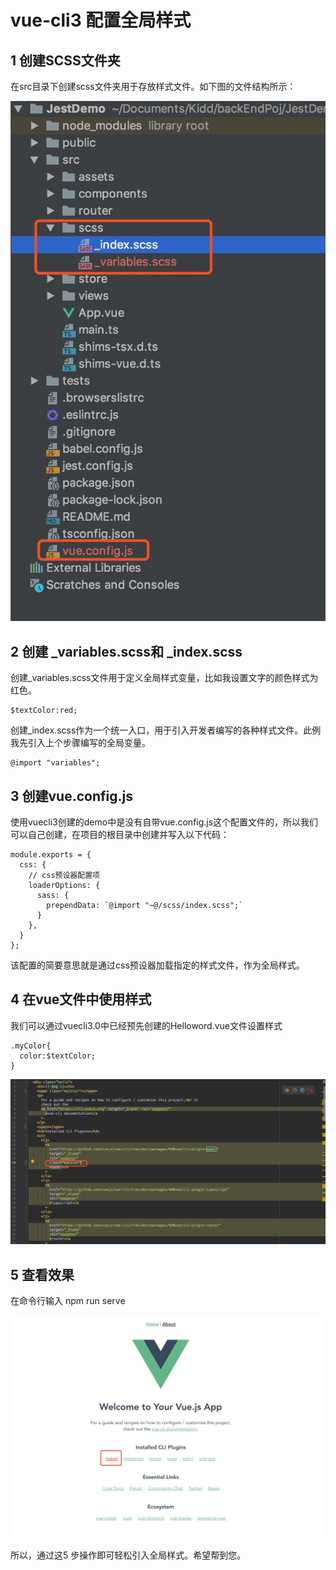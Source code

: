 # vue-cli3 配置全局样式

## 1  创建SCSS文件夹

在src目录下创建scss文件夹用于存放样式文件。如下图的文件结构所示：


![img](https://github.com/Kidd-Ye/Kidd.github.io/blob/master/img/globalscss/docstru.png)

## 2  创建 _variables.scss和 _index.scss

创建_variables.scss文件用于定义全局样式变量，比如我设置文字的颜色样式为红色。

```
$textColor:red;
```

创建_index.scss作为一个统一入口，用于引入开发者编写的各种样式文件。此例我先引入上个步骤编写的全局变量。

```
@import "variables";
```

## 3  创建vue.config.js

使用vuecli3创建的demo中是没有自带vue.config.js这个配置文件的，所以我们可以自己创建，在项目的根目录中创建并写入以下代码：

```
module.exports = {
  css: {
    // css预设器配置项
    loaderOptions: {
      sass: {
        prependData: `@import "~@/scss/index.scss";`
      }
    },
  }
};
```

该配置的简要意思就是通过css预设器加载指定的样式文件，作为全局样式。

## 4  在vue文件中使用样式

我们可以通过vuecli3.0中已经预先创建的Helloword.vue文件设置样式

```
.myColor{
  color:$textColor;
}
```

![img](https://github.com/Kidd-Ye/Kidd.github.io/blob/master/img/globalscss/textcolor.png)

## 5  查看效果

在命令行输入 npm run serve

![img](https://github.com/Kidd-Ye/Kidd.github.io/blob/master/img/globalscss/result.png)

所以，通过这5 步操作即可轻松引入全局样式。希望帮到您。





